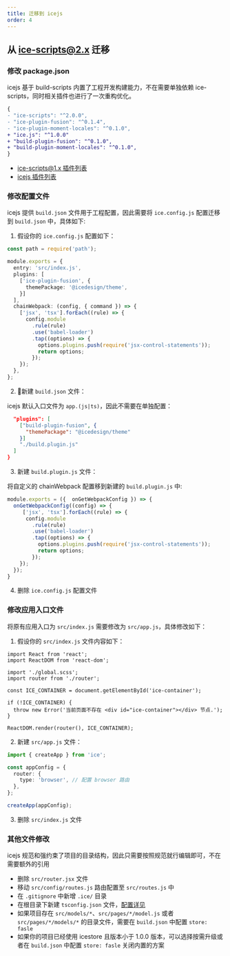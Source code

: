 ```yaml
---
title: 迁移到 icejs
order: 4
---
```


## 从 ice-scripts@2.x 迁移

### 修改 package.json 

icejs 基于 build-scripts 内置了工程开发构建能力，不在需要单独依赖 ice-scripts，同时相关插件也进行了一次重构优化。

```diff
{
- "ice-scripts": "^2.0.0",
- "ice-plugin-fusion": "^0.1.4",
- "ice-plugin-moment-locales": "^0.1.0",
+ "ice.js": "^1.0.0"
+ "build-plugin-fusion": "^0.1.0",
+ "build-plugin-moment-locales": "^0.1.0",
}
```

* [ice-scripts@1.x 插件列表](https://ice.alibaba-inc.com/docs/cli/plugin-list/fusion)
* [icejs 插件列表](https://ice.work/docs/guide/develop/plugin-dev)

### 修改配置文件

icejs 提供 `build.json` 文件用于工程配置，因此需要将 `ice.config.js` 配置迁移到 `build.json` 中，具体如下:

1. 假设你的 `ice.config.js` 配置如下：

```ts
const path = require('path');

module.exports = {
  entry: 'src/index.js',
  plugins: [
    ['ice-plugin-fusion', {
      themePackage: '@icedesign/theme',
    }]
  ],
  chainWebpack: (config, { command }) => {
    ['jsx', 'tsx'].forEach((rule) => {
      config.module
        .rule(rule)
        .use('babel-loader')
        .tap((options) => {
          options.plugins.push(require('jsx-control-statements'));
          return options;
        });
    });
  },
};
```

2. 新建 `build.json` 文件：

icejs 默认入口文件为 `app.(js|ts)`，因此不需要在单独配置：

```json
  "plugins": [
    ["build-plugin-fusion", {
      "themePackage": "@icedesign/theme"
    }]
    "./build.plugin.js"
  ]
}
```

3. 新建 `build.plugin.js` 文件：

将自定义的 chainWebpack 配置移到新建的 `build.plugin.js` 中:

```ts
module.exports = ({  onGetWebpackConfig }) => {
  onGetWebpackConfig((config) => {
     ['jsx', 'tsx'].forEach((rule) => {
      config.module
        .rule(rule)
        .use('babel-loader')
        .tap((options) => {
          options.plugins.push(require('jsx-control-statements'));
          return options;
        });
    });
  });
}
```

4. 删除 `ice.config.js` 配置文件

### 修改应用入口文件

将原有应用入口为 `src/index.js` 需要修改为 `src/app.js`，具体修改如下：

1. 假设你的 `src/index.js` 文件内容如下：

```tsx
import React from 'react';
import ReactDOM from 'react-dom';

import './global.scss';
import router from './router';

const ICE_CONTAINER = document.getElementById('ice-container');

if (!ICE_CONTAINER) {
  throw new Error('当前页面不存在 <div id="ice-container"></div> 节点.');
}

ReactDOM.render(router(), ICE_CONTAINER);
```

2. 新建 `src/app.js` 文件：

```ts
import { createApp } from 'ice';

const appConfig = {
  router: {
    type: 'browser', // 配置 browser 路由
  },
};

createApp(appConfig);
```

3. 删除 `src/index.js` 文件

### 其他文件修改

icejs 规范和强约束了项目的目录结构，因此只需要按照规范就行编辑即可，不在需要额外的引用

- 删除 `src/router.jsx` 文件
- 移动 `src/config/routes.js` 路由配置至 `src/routes.js` 中
- 在 `.gitignore` 中新增 `.ice/` 目录
- 在根目录下新建 `tsconfig.json` 文件，[配置详见](https://github.com/ice-lab/icejs/blob/master/examples/basic-spa/tsconfig.json)
- 如果项目存在 `src/models/*`、`src/pages/*/model.js` 或者 `src/pages/*/models/*` 的目录文件，需要在 `build.json` 中配置 `store: fasle`
- 如果你的项目已经使用 icestore 且版本小于 1.0.0 版本，可以选择按需升级或者在 `build.json` 中配置 `store: fasle` 关闭内置的方案
